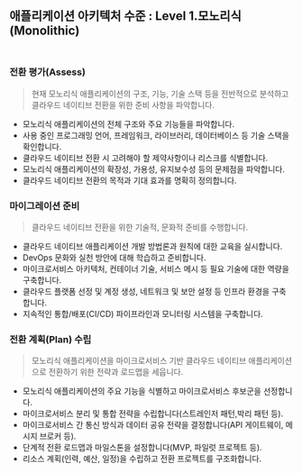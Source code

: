 ## 애플리케이션 아키텍처 수준 : Level 1.모노리식(Monolithic)<br><br>

### 전환 평가(Assess)

> 현재 모노리식 애플리케이션의 구조, 기능, 기술 스택 등을 전반적으로 분석하고 클라우드 네이티브 전환을 위한 준비 사항을 파악합니다.

- 모노리식 애플리케이션의 전체 구조와 주요 기능들을 파악합니다.
- 사용 중인 프로그래밍 언어, 프레임워크, 라이브러리, 데이터베이스 등 기술 스택을 확인합니다.
- 클라우드 네이티브 전환 시 고려해야 할 제약사항이나 리스크를 식별합니다.
- 모노리식 애플리케이션의 확장성, 가용성, 유지보수성 등의 문제점을 파악합니다.
- 클라우드 네이티브 전환의 목적과 기대 효과를 명확히 정의합니다.

### 마이그레이션 준비

> 클라우드 네이티브 전환을 위한 기술적, 문화적 준비를 수행합니다.

- 클라우드 네이티브 애플리케이션 개발 방법론과 원칙에 대한 교육을 실시합니다.
- DevOps 문화와 실천 방안에 대해 학습하고 준비합니다.
- 마이크로서비스 아키텍처, 컨테이너 기술, 서비스 메시 등 필요 기술에 대한 역량을 구축합니다.
- 클라우드 플랫폼 선정 및 계정 생성, 네트워크 및 보안 설정 등 인프라 환경을 구축합니다.
- 지속적인 통합/배포(CI/CD) 파이프라인과 모니터링 시스템을 구축합니다.

### 전환 계획(Plan) 수립

> 모노리식 애플리케이션을 마이크로서비스 기반 클라우드 네이티브 애플리케이션으로 전환하기 위한 전략과 로드맵을 세웁니다.

- 모노리식 애플리케이션의 주요 기능을 식별하고 마이크로서비스 후보군을 선정합니다.
- 마이크로서비스 분리 및 통합 전략을 수립합니다(스트레인저 패턴,박리 패턴 등).
- 마이크로서비스 간 통신 방식과 데이터 공유 전략을 결정합니다(API 게이트웨이, 메시지 브로커 등).
- 단계적 전환 로드맵과 마일스톤을 설정합니다(MVP, 파일럿 프로젝트 등).
- 리소스 계획(인력, 예산, 일정)을 수립하고 전환 프로젝트를 구조화합니다.